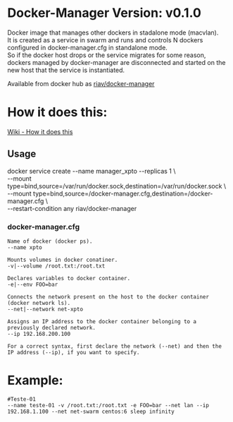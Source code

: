 # Docker-Manager Version: v0.1.0

Docker image that manages other dockers in stadalone mode (macvlan).\
It is created as a service in swarm and runs and controls N dockers configured in docker-manager.cfg in standalone mode.\
So if the docker host drops or the service migrates for some reason, dockers managed by docker-manager are disconnected and started on the new host that the service is instantiated.

Available from docker hub as [riav/docker-manager](https://hub.docker.com/r/riav/docker-manager/)

# How it does this:

[Wiki - How it does this](https://github.com/riav/docker-manager/wiki#how-it-does-this)

## Usage
  docker service create --name manager_xpto --replicas 1 \ \
                        --mount type=bind,source=/var/run/docker.sock,destination=/var/run/docker.sock \ \
                        --mount type=bind,source=/docker-manager.cfg,destination=/docker-manager.cfg \ \
                        --restart-condition any riav/docker-manager
### docker-manager.cfg
    Name of docker (docker ps).
    --name xpto
    
    Mounts volumes in docker conatiner.
    -v|--volume /root.txt:/root.txt

    Declares variables to docker container.
    -e|--env FOO=bar

    Connects the network present on the host to the docker container (docker network ls).
    --net|--network net-xpto

    Assigns an IP address to the docker container belonging to a previously declared network.
    --ip 192.168.200.100

    For a correct syntax, first declare the network (--net) and then the IP address (--ip), if you want to specify.

# Example:
    #Teste-01
    --name teste-01 -v /root.txt:/root.txt -e FOO=bar --net lan --ip 192.168.1.100 --net net-swarm centos:6 sleep infinity
